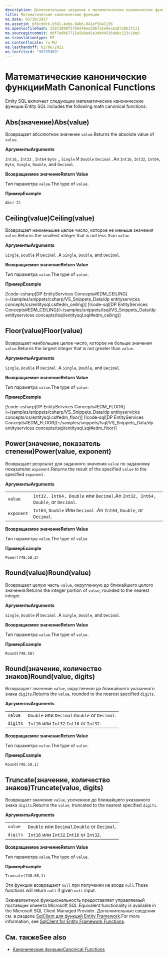 ```yaml
---
description: Дополнительные сведения о математических канонических функциях
title: Математические канонические функции
ms.date: 03/30/2017
ms.assetid: 6f6cddc6-b561-4ebe-84b6-841ef5b4113b
ms.openlocfilehash: 55072099f5766d48ea3067a2e9eaa187a8b3f111
ms.sourcegitcommit: ddf7edb67715a5b9a45e3dd44536dabc153c1de0
ms.translationtype: MT
ms.contentlocale: ru-RU
ms.lasthandoff: 02/06/2021
ms.locfileid: "99739369"
---
```

# <a name="math-canonical-functions"></a><span data-ttu-id="8243d-103">Математические канонические функции</span><span class="sxs-lookup"><span data-stu-id="8243d-103">Math Canonical Functions</span></span>

<span data-ttu-id="8243d-104">Entity SQL включает следующие математические канонические функции:</span><span class="sxs-lookup"><span data-stu-id="8243d-104">Entity SQL includes the following math canonical functions:</span></span>
  
## <a name="absvalue"></a><span data-ttu-id="8243d-105">Abs(значение)</span><span class="sxs-lookup"><span data-stu-id="8243d-105">Abs(value)</span></span>

<span data-ttu-id="8243d-106">Возвращает абсолютное значение `value`.</span><span class="sxs-lookup"><span data-stu-id="8243d-106">Returns the absolute value of `value`.</span></span>

<span data-ttu-id="8243d-107">**Аргументы**</span><span class="sxs-lookup"><span data-stu-id="8243d-107">**Arguments**</span></span>

<span data-ttu-id="8243d-108">`Int16`,, `Int32` , `Int64` `Byte` ,, `Single` И `Double` `Decimal` .</span><span class="sxs-lookup"><span data-stu-id="8243d-108">An `Int16`, `Int32`, `Int64`, `Byte`, `Single`, `Double`, and `Decimal`.</span></span>

<span data-ttu-id="8243d-109">**Возвращаемое значение**</span><span class="sxs-lookup"><span data-stu-id="8243d-109">**Return Value**</span></span>

<span data-ttu-id="8243d-110">Тип параметра `value`.</span><span class="sxs-lookup"><span data-stu-id="8243d-110">The type of `value`.</span></span>

<span data-ttu-id="8243d-111">**Пример**</span><span class="sxs-lookup"><span data-stu-id="8243d-111">**Example**</span></span>

`Abs(-2)`

## <a name="ceilingvalue"></a><span data-ttu-id="8243d-112">Ceiling(value)</span><span class="sxs-lookup"><span data-stu-id="8243d-112">Ceiling(value)</span></span>

<span data-ttu-id="8243d-113">Возвращает наименьшее целое число, которое не меньше значения `value`.</span><span class="sxs-lookup"><span data-stu-id="8243d-113">Returns the smallest integer that is not less than `value`.</span></span>

<span data-ttu-id="8243d-114">**Аргументы**</span><span class="sxs-lookup"><span data-stu-id="8243d-114">**Arguments**</span></span>

<span data-ttu-id="8243d-115">`Single`, `Double` И `Decimal` .</span><span class="sxs-lookup"><span data-stu-id="8243d-115">A `Single`, `Double`, and `Decimal`.</span></span>

<span data-ttu-id="8243d-116">**Возвращаемое значение**</span><span class="sxs-lookup"><span data-stu-id="8243d-116">**Return Value**</span></span>

<span data-ttu-id="8243d-117">Тип параметра `value`.</span><span class="sxs-lookup"><span data-stu-id="8243d-117">The type of `value`.</span></span>

<span data-ttu-id="8243d-118">**Пример**</span><span class="sxs-lookup"><span data-stu-id="8243d-118">**Example**</span></span>

[!code-csharp[DP EntityServices Concepts#EDM_CEILING](~/samples/snippets/csharp/VS_Snippets_Data/dp entityservices concepts/cs/entitysql.cs#edm_ceiling)]
[!code-sql[DP EntityServices Concepts#EDM_CEILING](~/samples/snippets/tsql/VS_Snippets_Data/dp entityservices concepts/tsql/entitysql.sql#edm_ceiling)]

## <a name="floorvalue"></a><span data-ttu-id="8243d-119">Floor(value)</span><span class="sxs-lookup"><span data-stu-id="8243d-119">Floor(value)</span></span>

<span data-ttu-id="8243d-120">Возвращает наибольшее целое число, которое не больше значения `value`.</span><span class="sxs-lookup"><span data-stu-id="8243d-120">Returns the largest integer that is not greater than `value`.</span></span>

<span data-ttu-id="8243d-121">**Аргументы**</span><span class="sxs-lookup"><span data-stu-id="8243d-121">**Arguments**</span></span>

<span data-ttu-id="8243d-122">`Single`, `Double` И `Decimal` .</span><span class="sxs-lookup"><span data-stu-id="8243d-122">A `Single`, `Double`, and `Decimal`.</span></span>

<span data-ttu-id="8243d-123">**Возвращаемое значение**</span><span class="sxs-lookup"><span data-stu-id="8243d-123">**Return Value**</span></span>

<span data-ttu-id="8243d-124">Тип параметра `value`.</span><span class="sxs-lookup"><span data-stu-id="8243d-124">The type of `value`.</span></span>

<span data-ttu-id="8243d-125">**Пример**</span><span class="sxs-lookup"><span data-stu-id="8243d-125">**Example**</span></span>

[!code-csharp[DP EntityServices Concepts#EDM_FLOOR](~/samples/snippets/csharp/VS_Snippets_Data/dp entityservices concepts/cs/entitysql.cs#edm_floor)]
[!code-sql[DP EntityServices Concepts#EDM_FLOOR](~/samples/snippets/tsql/VS_Snippets_Data/dp entityservices concepts/tsql/entitysql.sql#edm_floor)]

## <a name="powervalue-exponent"></a><span data-ttu-id="8243d-126">Power(значение, показатель степени)</span><span class="sxs-lookup"><span data-stu-id="8243d-126">Power(value, exponent)</span></span>

<span data-ttu-id="8243d-127">Возвращает результат для заданного значения `value` по заданному показателю `exponent`.</span><span class="sxs-lookup"><span data-stu-id="8243d-127">Returns the result of the specified `value` to the specified `exponent`.</span></span>

<span data-ttu-id="8243d-128">**Аргументы**</span><span class="sxs-lookup"><span data-stu-id="8243d-128">**Arguments**</span></span>

|  |  |
|--|--|
|`value` | <span data-ttu-id="8243d-129">`Int32, Int64, Double` или `Decimal`.</span><span class="sxs-lookup"><span data-stu-id="8243d-129">An `Int32, Int64, Double`, or `Decimal`.</span></span> |
|`exponent` | <span data-ttu-id="8243d-130">`Int64`, `Double` Или `Decimal` .</span><span class="sxs-lookup"><span data-stu-id="8243d-130">An `Int64`, `Double`, or `Decimal`.</span></span> |

<span data-ttu-id="8243d-131">**Возвращаемое значение**</span><span class="sxs-lookup"><span data-stu-id="8243d-131">**Return Value**</span></span>

<span data-ttu-id="8243d-132">Тип параметра `value`.</span><span class="sxs-lookup"><span data-stu-id="8243d-132">The type of `value`.</span></span>

<span data-ttu-id="8243d-133">**Пример**</span><span class="sxs-lookup"><span data-stu-id="8243d-133">**Example**</span></span>

`Power(748.58,2)`

## <a name="roundvalue"></a><span data-ttu-id="8243d-134">Round(value)</span><span class="sxs-lookup"><span data-stu-id="8243d-134">Round(value)</span></span>

<span data-ttu-id="8243d-135">Возвращает целую часть `value`, округленную до ближайшего целого значения.</span><span class="sxs-lookup"><span data-stu-id="8243d-135">Returns the integer portion of `value`, rounded to the nearest integer.</span></span>

<span data-ttu-id="8243d-136">**Аргументы**</span><span class="sxs-lookup"><span data-stu-id="8243d-136">**Arguments**</span></span>

<span data-ttu-id="8243d-137">`Single`, `Double` И `Decimal` .</span><span class="sxs-lookup"><span data-stu-id="8243d-137">A `Single`, `Double`, and `Decimal`.</span></span>

<span data-ttu-id="8243d-138">**Возвращаемое значение**</span><span class="sxs-lookup"><span data-stu-id="8243d-138">**Return Value**</span></span>

<span data-ttu-id="8243d-139">Тип параметра `value`.</span><span class="sxs-lookup"><span data-stu-id="8243d-139">The type of `value`.</span></span>

<span data-ttu-id="8243d-140">**Пример**</span><span class="sxs-lookup"><span data-stu-id="8243d-140">**Example**</span></span>

`Round(748.58)`

## <a name="roundvalue-digits"></a><span data-ttu-id="8243d-141">Round(значение, количество знаков)</span><span class="sxs-lookup"><span data-stu-id="8243d-141">Round(value, digits)</span></span>

<span data-ttu-id="8243d-142">Возвращает значение `value`, округленное до ближайшего указанного знака `digits`.</span><span class="sxs-lookup"><span data-stu-id="8243d-142">Returns the `value`, rounded to the nearest specified `digits`.</span></span>

<span data-ttu-id="8243d-143">**Аргументы**</span><span class="sxs-lookup"><span data-stu-id="8243d-143">**Arguments**</span></span>

|  |  |
|--|--|
|`value`|<span data-ttu-id="8243d-144">`Double` или `Decimal`.</span><span class="sxs-lookup"><span data-stu-id="8243d-144">`Double` or `Decimal`.</span></span>|
|`digits`|<span data-ttu-id="8243d-145">`Int16` или `Int32`.</span><span class="sxs-lookup"><span data-stu-id="8243d-145">`Int16` or `Int32`.</span></span>|

<span data-ttu-id="8243d-146">**Возвращаемое значение**</span><span class="sxs-lookup"><span data-stu-id="8243d-146">**Return Value**</span></span>

<span data-ttu-id="8243d-147">Тип параметра `value`.</span><span class="sxs-lookup"><span data-stu-id="8243d-147">The type of `value`.</span></span>

<span data-ttu-id="8243d-148">**Пример**</span><span class="sxs-lookup"><span data-stu-id="8243d-148">**Example**</span></span>

`Round(748.58,1)`

## <a name="truncatevalue-digits"></a><span data-ttu-id="8243d-149">Truncate(значение, количество знаков)</span><span class="sxs-lookup"><span data-stu-id="8243d-149">Truncate(value, digits)</span></span>

<span data-ttu-id="8243d-150">Возвращает значение `value`, усеченное до ближайшего указанного знака `digits`.</span><span class="sxs-lookup"><span data-stu-id="8243d-150">Returns the `value`, truncated to the nearest specified `digits`.</span></span>

<span data-ttu-id="8243d-151">**Аргументы**</span><span class="sxs-lookup"><span data-stu-id="8243d-151">**Arguments**</span></span>

|  |  |
|--|--|
|`value`|<span data-ttu-id="8243d-152">`Double` или `Decimal`.</span><span class="sxs-lookup"><span data-stu-id="8243d-152">`Double` or `Decimal`.</span></span>|
|`digits`|<span data-ttu-id="8243d-153">`Int16` или `Int32`.</span><span class="sxs-lookup"><span data-stu-id="8243d-153">`Int16` or `Int32`.</span></span>|

<span data-ttu-id="8243d-154">**Возвращаемое значение**</span><span class="sxs-lookup"><span data-stu-id="8243d-154">**Return Value**</span></span>

<span data-ttu-id="8243d-155">Тип параметра `value`.</span><span class="sxs-lookup"><span data-stu-id="8243d-155">The type of `value`.</span></span>

<span data-ttu-id="8243d-156">**Пример**</span><span class="sxs-lookup"><span data-stu-id="8243d-156">**Example**</span></span>

`Truncate(748.58,1)`  
  
 <span data-ttu-id="8243d-157">Эти функции возвращают `null` при получении на входе `null`.</span><span class="sxs-lookup"><span data-stu-id="8243d-157">These functions will return `null` if given `null` input.</span></span>  
  
 <span data-ttu-id="8243d-158">Эквивалентную функциональность предоставляет управляемый поставщик клиента Microsoft SQL.</span><span class="sxs-lookup"><span data-stu-id="8243d-158">Equivalent functionality is available in the Microsoft SQL Client Managed Provider.</span></span> <span data-ttu-id="8243d-159">Дополнительные сведения см. в разделе [SqlClient для функций Entity Framework](../sqlclient-for-ef-functions.md).</span><span class="sxs-lookup"><span data-stu-id="8243d-159">For more information, see [SqlClient for Entity Framework Functions](../sqlclient-for-ef-functions.md).</span></span>  
  
## <a name="see-also"></a><span data-ttu-id="8243d-160">См. также</span><span class="sxs-lookup"><span data-stu-id="8243d-160">See also</span></span>

- [<span data-ttu-id="8243d-161">Канонические функции</span><span class="sxs-lookup"><span data-stu-id="8243d-161">Canonical Functions</span></span>](canonical-functions.md)
